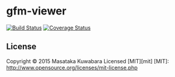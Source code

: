 gfm-viewer
==============

[![Build Status](https://travis-ci.org/pocke/gfm-viewer.svg?branch=master)](https://travis-ci.org/pocke/gfm-viewer)
[![Coverage Status](https://coveralls.io/repos/pocke/gfm-viewer/badge.svg?branch=travis)](https://coveralls.io/r/pocke/gfm-viewer?branch=travis)



License
-------------

Copyright &copy; 2015 Masataka Kuwabara
Licensed [MIT][mit]
[MIT]: http://www.opensource.org/licenses/mit-license.php
